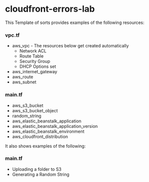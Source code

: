 # cloudfront-errors-lab

This Template of sorts provides examples of the following resources:

### vpc.tf

- aws_vpc - The resources below get created automatically
  - Network ACL
  - Route Table
  - Security Group
  - DHCP Options set
- aws_internet_gateway
- aws_route
- aws_subnet

### main.tf

- aws_s3_bucket
- aws_s3_bucket_object
- random_string
- aws_elastic_beanstalk_application
- aws_elastic_beanstalk_application_version
- aws_elastic_beanstalk_environment
- aws_cloudfront_distribution


It also shows examples of the following:

### main.tf

- Uploading a folder to S3
- Generating a Random String